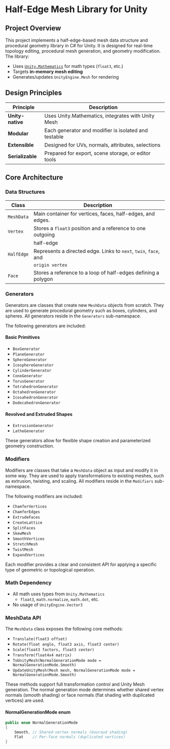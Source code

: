 # Half-Edge Mesh Library for Unity

## Project Overview

This project implements a half-edge-based mesh data structure and procedural
geometry library in C# for Unity. It is designed for real-time topology editing,
procedural mesh generation, and geometry modification. The library:

- Uses [`Unity.Mathematics`] for math types (`float3`, etc.)
- Targets **in-memory mesh editing**
- Generates/updates `UnityEngine.Mesh` for rendering

[`Unity.Mathematics`]: https://docs.unity3d.com/Packages/com.unity.mathematics@latest

## Design Principles

| Principle        | Description                                         |
|------------------|-----------------------------------------------------|
| **Unity-native** | Uses Unity.Mathematics, integrates with Unity Mesh  |
| **Modular**      | Each generator and modifier is isolated and testable|
| **Extensible**   | Designed for UVs, normals, attributes, selections   |
| **Serializable** | Prepared for export, scene storage, or editor tools |

## Core Architecture

### Data Structures

| Class      | Description                                                      |
|------------|------------------------------------------------------------------|
| `MeshData` | Main container for vertices, faces, half-edges, and edges.       |
| `Vertex`   | Stores a `float3` position and a reference to one outgoing       |
|            | half-edge                                                        |
| `HalfEdge` | Represents a directed edge. Links to `next`, `twin`, `face`, and |
|            | `origin vertex`                                                  |
| `Face`     | Stores a reference to a loop of half-edges defining a polygon    |

### Generators

Generators are classes that create new `MeshData` objects from scratch. They are
used to generate procedural geometry such as boxes, cylinders, and spheres. All
generators reside in the `Generators` sub-namespace.

The following generators are included:

#### Basic Primitives

- `BoxGenerator`
- `PlaneGenerator`
- `SphereGenerator`
- `IcosphereGenerator`
- `CylinderGenerator`
- `ConeGenerator`
- `TorusGenerator`
- `TetrahedronGenerator`
- `OctahedronGenerator`
- `IcosahedronGenerator`
- `DodecahedronGenerator`

#### Revolved and Extruded Shapes

- `ExtrusionGenerator`
- `LatheGenerator`

These generators allow for flexible shape creation and parameterized geometry
construction.

### Modifiers

Modifiers are classes that take a `MeshData` object as input and modify it in
some way. They are used to apply transformations to existing meshes, such as
extrusion, twisting, and scaling. All modifiers reside in the `Modifiers`
sub-namespace.

The following modifiers are included:

- `ChamferVertices`
- `ChamferEdges`
- `ExtrudeFaces`
- `CreateLattice`
- `SplitFaces`
- `SkewMesh`
- `SmoothVertices`
- `StretchMesh`
- `TwistMesh`
- `ExpandVertices`

Each modifier provides a clear and consistent API for applying a specific type
of geometric or topological operation.

### Math Dependency

- All math uses types from `Unity.Mathematics`
  - `float3`, `math.normalize`, `math.dot`, etc.
- No usage of `UnityEngine.Vector3`

### MeshData API

The `MeshData` class exposes the following core methods:

- `Translate(float3 offset)`
- `Rotate(float angle, float3 axis, float3 center)`
- `Scale(float3 factors, float3 center)`
- `Transform(float4x4 matrix)`
- `ToUnityMesh(NormalGenerationMode mode = NormalGenerationMode.Smooth)`
- `UpdateUnityMesh(Mesh mesh, NormalGenerationMode mode = NormalGenerationMode.Smooth)`

These methods support full transformation control and Unity Mesh generation.
The normal generation mode determines whether shared vertex normals (smooth shading)
or face normals (flat shading with duplicated vertices) are used.

#### NormalGenerationMode enum

```csharp
public enum NormalGenerationMode
{
    Smooth, // Shared-vertex normals (Gouraud shading)
    Flat    // Per-face normals (duplicated vertices)
}